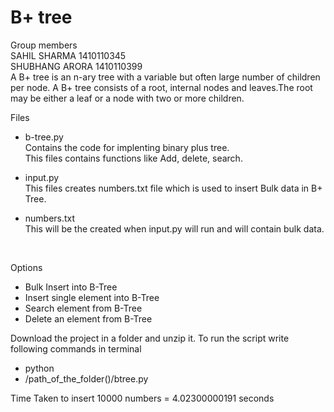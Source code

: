 # B+ tree
Group members <br>
SAHIL SHARMA 1410110345 <br>
SHUBHANG ARORA 1410110399 <br>
A B+ tree is an n-ary tree with a variable but often large number of children per node. A B+ tree consists of a root, internal nodes and leaves.The root may be either a leaf or a node with two or more children.

Files <br>
* b-tree.py <br>
  Contains the code for implenting binary plus tree. <br>
  This files contains functions like Add, delete, search.
  
* input.py <br>
  This files creates numbers.txt file which is used to insert Bulk data in B+ Tree.

* numbers.txt <br>
  This will be the created when input.py will run and will contain bulk data.
 <br>

Options <br>
* Bulk Insert into B-Tree 
* Insert single element into B-Tree
* Search element from B-Tree
* Delete an element from B-Tree


Download the project in a folder and unzip it.
To run the script write following commands in terminal
* python
* /path_of_the_folder()/btree.py

Time Taken to insert 10000 numbers = 4.02300000191 seconds
